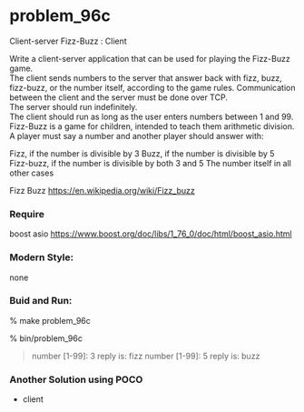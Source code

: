 problem_96c
===============

Client-server Fizz-Buzz  : Client

Write a client-server application that can be used for playing the Fizz-Buzz game.   
The client sends numbers to the server that answer back with fizz, buzz, fizz-buzz, or the number itself, according to the game rules. 
Communication between the client and the server must be done over TCP.   
The server should run indefinitely.   
The client should run as long as the user enters numbers between 1 and 99.
Fizz-Buzz is a game for children, intended to teach them arithmetic division.   
A player must say a number and another player should answer with:  

Fizz, if the number is divisible by 3
Buzz, if the number is divisible by 5
Fizz-buzz, if the number is divisible by both 3 and 5 The number itself in all other cases


Fizz Buzz
https://en.wikipedia.org/wiki/Fizz_buzz 


### Require
boost asio
https://www.boost.org/doc/libs/1_76_0/doc/html/boost_asio.html


### Modern Style:  
none

### Buid and Run: 
% make problem_96c

% bin/problem_96c  
> number [1-99]: 3
> reply is: fizz
> number [1-99]: 5
> reply is: buzz


### Another Solution using POCO
- client  
